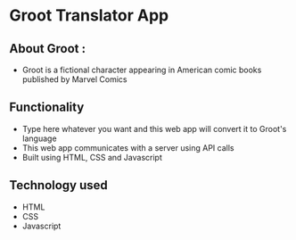 # Groot Translator App

## About Groot : 

- Groot is a fictional character appearing in American comic books published by Marvel Comics

## Functionality
- Type here whatever you want and this web app will convert it to Groot's language
- This web app communicates with a server using API calls
- Built using HTML, CSS and Javascript

## Technology used 
- HTML
- CSS
- Javascript
